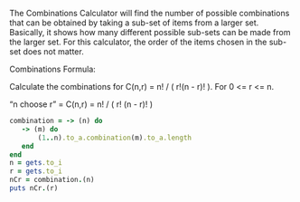 The Combinations Calculator will find the number of possible combinations that can be obtained by taking a sub-set of items from a larger set. Basically, it shows how many different possible sub-sets can be made from the larger set. For this calculator, the order of the items chosen in the sub-set does not matter.

Combinations Formula:

Calculate the combinations for C(n,r) = n! / ( r!(n - r)! ). For 0 <= r <= n.

“n choose r” = C(n,r) = n! / ( r! (n - r)! )


```ruby
combination = -> (n) do
   -> (m) do
       (1..n).to_a.combination(m).to_a.length
   end
end
n = gets.to_i
r = gets.to_i
nCr = combination.(n)
puts nCr.(r)
```
